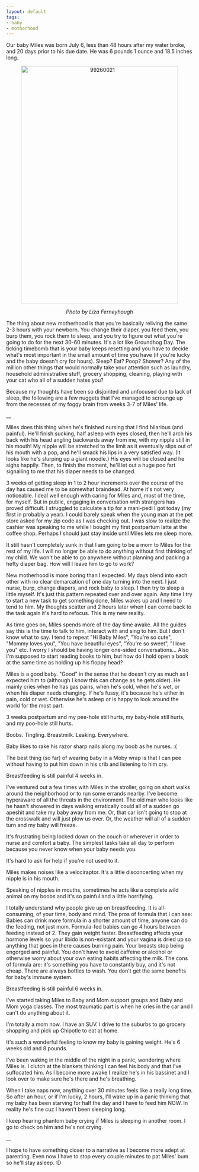 ```yaml
---
layout: default
tags:
- baby
- motherhood
---
```


Our baby Miles was born July 6, less than 48 hours after my water broke, and 20 days prior to his due date. He was 6 pounds 1 ounce and 18.5 inches long.

<center>
  <a data-flickr-embed="true"  href="https://www.flickr.com/photos/emmafern/28015263733/in/album-72157668202116283/" title="99260021"><img class="img-rounded" src="https://c6.staticflickr.com/9/8794/28015263733_66ef3e6a0c_z.jpg" width="424" height="640" alt="99260021"></a><script async src="//embedr.flickr.com/assets/client-code.js" charset="utf-8"></script>
  <p><em>Photo by Liza Ferneyhough</em></p>
</center>

The thing about new motherhood is that you're basically reliving the same 2-3 hours with your newborn. You change their diaper, you feed them, you burp them, you rock them to sleep, and you try to figure out what you're going to do for the next 30-60 minutes. It's a lot like Groundhog Day. The ticking timebomb that is your baby keeps resetting and you have to decide what's most important in the small amount of time you have (if you're lucky and the baby doesn't cry for hours). Sleep? Eat? Poop? Shower? Any of the million other things that would normally take your attention such as laundry, household administrative stuff, grocery shopping, cleaning, playing with your cat who all of a sudden hates you?

Because my thoughts have been so disjointed and unfocused due to lack of sleep, the following are a few nuggets that I've managed to scrounge up from the recesses of my foggy brain from weeks 3-7 of Miles' life.

__

Miles does this thing when he's finished nursing that I find hilarious (and painful). He'll finish sucking, half asleep with eyes closed, then he'll arch his back with his head angling backwards away from me, with my nipple still in his mouth! My nipple will be stretched to the limit as it eventually slips out of his mouth with a pop, and he'll smack his lips in a very satisfied way. (It looks like he's slurping up a giant noodle.) His eyes will be closed and he sighs happily. Then, to finish the moment, he'll let out a huge poo fart signalling to me that his diaper needs to be changed.

3 weeks of getting sleep in 1 to 2 hour increments over the course of the day has caused me to be somewhat braindead. At home it's not very noticeable. I deal well enough with caring for Miles and, most of the time, for myself. But in public, engaging in conversation with strangers has proved difficult. I struggled to calculate a tip for a mani-pedi I got today (my first in probably a year). I could barely speak when the young man at the pet store asked for my zip code as I was checking out. I was slow to realize the cashier was speaking to me while I bought my first postpartum latte at the coffee shop. Perhaps I should just stay inside until Miles lets me sleep more.

It still hasn't completely sunk in that I am going to be a mom to Miles for the rest of my life. I will no longer be able to do anything without first thinking of my child. We won't be able to go anywhere without planning and packing a hefty diaper bag. How will I leave him to go to work?

New motherhood is more boring than I expected. My days blend into each other with no clear demarcation of one day turning into the next. I just nurse, burp, change diapers, and rock baby to sleep. I then try to sleep a little myself. It's just this pattern repeated over and over again. Any time I try to start a new task to get something done, Miles wakes up and I need to tend to him. My thoughts scatter and 2 hours later when I can come back to the task again it's hard to refocus. This is my new reality. 

As time goes on, Miles spends more of the day time awake. All the guides say this is the time to talk to him, interact with and sing to him. But I don't know what to say. I tend to repeat "Hi Baby Miles", "You're so cute", "Mommy loves you", "You have beautiful eyes", "You're so sweet", "I love you" etc. I worry I should be having longer one-sided conversations... Also I'm supposed to start reading books to him, but how do I hold open a book at the same time as holding up his floppy head?

Miles is a good baby. "Good" in the sense that he doesn't cry as much as I expected him to (although I know this can change as he gets older). He mainly cries when he has gas pains, when he's cold, when he's wet, or when his diaper needs changing. If he's fussy, it's because he's either in pain, cold or wet. Otherwise he's asleep or is happy to look around the world for the most part.

3 weeks postpartum and my pee-hole still hurts, my baby-hole still hurts, and my poo-hole still hurts.

Boobs. Tingling. Breastmilk. Leaking. Everywhere.

Baby likes to rake his razor sharp nails along my boob as he nurses. :(

The best thing (so far) of wearing baby in a Moby wrap is that I can pee without having to put him down in his crib and listening to him cry.

Breastfeeding is still painful 4 weeks in.

I've ventured out a few times with Miles in the stroller, going on short walks around the neighborhood or to run some errands nearby. I've become hyperaware of all the threats in the environment. The old man who looks like he hasn't showered in days walking erratically could all of a sudden go apeshit and take my baby away from me. Or, that car isn't going to stop at the crosswalk and will just plow us over. Or, the weather will all of a sudden turn and my baby will freeze.

It's frustrating being locked down on the couch or wherever in order to nurse and comfort a baby. The simplest tasks take all day to perform because you never know when your baby needs you.

It's hard to ask for help if you're not used to it.

Miles makes noises like a velociraptor. It's a little disconcerting when my nipple is in his mouth.

Speaking of nipples in mouths, sometimes he acts like a complete wild animal on my boobs and it's so painful and a little horrifying.

I totally understand why people give up on breastfeeding. It is all-consuming, of your time, body and mind. The pros of formula that I can see: Babies can drink more formula in a shorter amount of time, anyone can do the feeding, not just mom. Formula-fed babies can go 4 hours between feeding instead of 2. They gain weight faster. Breastfeeding affects your hormone levels so your libido is non-existant and your vagina is dried up so anything that goes in there causes burning pain. Your breasts stop being engorged and painful. You don't have to avoid caffeine or alcohol or otherwise worry about your own eating habits affecting the milk. The cons of formula are: it's something you have to constantly buy, and it's not cheap. There are always bottles to wash. You don't get the same benefits for baby's immune system.

Breastfeeding is still painful 6 weeks in.

I've started taking Miles to Baby and Mom support groups and Baby and Mom yoga classes. The most traumatic part is when he cries in the car and I can't do anything about it.

I'm totally a mom now. I have an SUV. I drive to the suburbs to go grocery shopping and pick up Chipotle to eat at home.

It's such a wonderful feeling to know my baby is gaining weight. He's 6 weeks old and 8 pounds.

I've been waking in the middle of the night in a panic, wondering where Miles is. I clutch at the blankets thinking I can feel his body and that I've suffocated him. As I become more awake I realize he's in his bassinet and I look over to make sure he's there and he's breathing.

When I take naps now, anything over 30 minutes feels like a really long time. So after an hour, or if I'm lucky, 2 hours, I'll wake up in a panic thinking that my baby has been starving for half the day and I have to feed him NOW. In reality he's fine cuz I haven't been sleeping long.

I keep hearing phantom baby crying if Miles is sleeping in another room. I go to check on him and he's not crying. 

__

I hope to have something closer to a narrative as I become more adept at parenting. Even now I have to stop every couple minutes to pat Miles' bum so he'll stay asleep. :D
